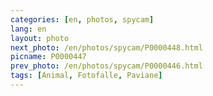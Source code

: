 ```yaml
---
categories: [en, photos, spycam]
lang: en
layout: photo
next_photo: /en/photos/spycam/P0000448.html
picname: P0000447
prev_photo: /en/photos/spycam/P0000446.html
tags: [Animal, Fotofalle, Paviane]
---
```

